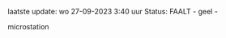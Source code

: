 laatste update: 
wo 27-09-2023  3:40   uur 
Status: FAALT - geel - 
<div class="service Y">microstation</div>